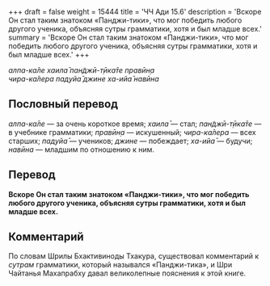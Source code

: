 +++
draft = false
weight = 15444
title = 'ЧЧ Ади 15.6'
description = 'Вскоре Он стал таким знатоком «Панджи-тики», что мог победить любого другого ученика, объясняя сутры грамматики, хотя и был младше всех.'
summary = 'Вскоре Он стал таким знатоком «Панджи-тики», что мог победить любого другого ученика, объясняя сутры грамматики, хотя и был младше всех.'
+++

_алпа-ка̄ле хаила̄ пан̃джӣ-т̣ӣка̄те правӣн̣а  
чира-ка̄лера пад̣уйа̄ джине ха-ийа̄ навӣна_

## Пословный перевод

_алпа_\-_ка̄ле_ — за очень короткое время; _хаила̄_ — стал; _пан̃джӣ_\-_т̣ӣка̄те_ — в учебнике грамматики; _правӣн̣а_ — искушенный; _чира_\-_ка̄лера_ — всех старших; _пад̣уйа̄_ — учеников; _джине_ — побеждает; _ха_\-_ийа̄_ — будучи; _навӣна_ — младшим по отношению к ним.

## Перевод

**Вскоре Он стал таким знатоком «Панджи-тики», что мог победить любого другого ученика, объясняя сутры грамматики, хотя и был младше всех.**

## Комментарий

По словам Шрилы Бхактивиноды Тхакура, существовал комментарий к _сутрам_ грамматики, который назывался «Панджи-тика», и Шри Чайтанья Махапрабху давал великолепные пояснения к этой книге.
